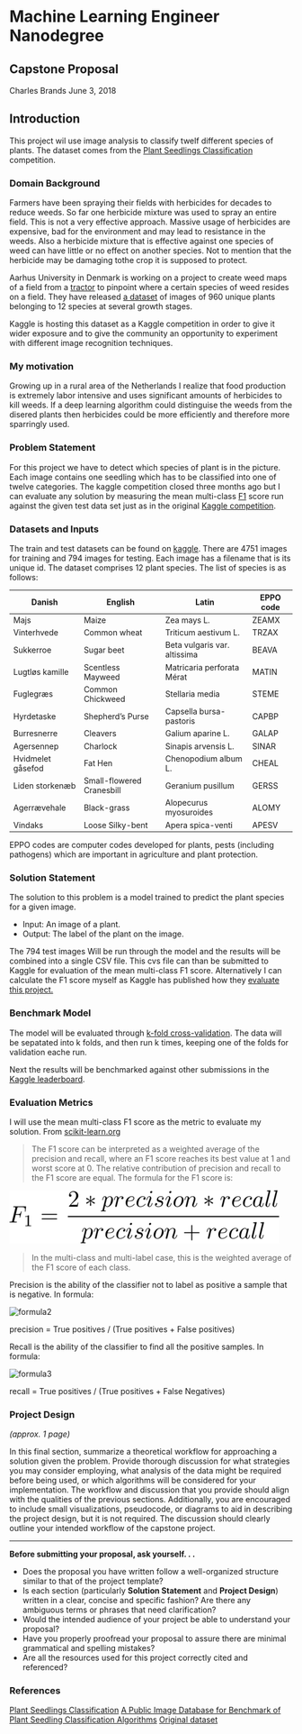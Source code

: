 # Machine Learning Engineer Nanodegree
## Capstone Proposal
Charles Brands
June 3, 2018

## Introduction
This project wil use image analysis to classify twelf different species of plants. The dataset comes from the [Plant Seedlings Classification](https://www.kaggle.com/c/plant-seedlings-classification) competition. 

### Domain Background
Farmers have been spraying their fields with herbicides for decades to reduce weeds. So far one herbicide mixture was used  to spray an entire field. This is not a very effective approach. Massive usage of herbicides are expensive, bad for the environment and may lead to resistance in the weeds. Also a herbicide mixture that is effective against one species of weed can have little or no effect on another species. Not to mention that the herbicide may be damaging tothe crop it is supposed to protect.

Aarhus University in Denmark is working on a project to create weed maps of a field from a [tractor](https://vision.eng.au.dk/roboweedmaps/) to pinpoint where a certain species of weed resides on a field. They have released [a dataset](https://vision.eng.au.dk/plant-seedlings-dataset/) of images of 960 unique plants belonging to 12 species at several growth stages.

Kaggle is hosting this dataset as a Kaggle competition in order to give it wider exposure and to give the community an opportunity to experiment with different image recognition techniques.

### My motivation
Growing up in a rural area of the Netherlands I realize that food production is extremely labor intensive and uses significant amounts of herbicides to kill weeds. If a deep learning algorithm could distinguise the weeds from the disered plants then herbicides could be more efficiently and therefore more sparringly used.

### Problem Statement
For this project we have to detect which species of plant is in the picture. Each image contains one seedling which has to be classified into one of twelve categories. The kaggle competition closed three months ago but I can evaluate any solution by measuring the mean multi-class [F1](https://en.wikipedia.org/wiki/F1_score) score run against the given test data set just as in the original [Kaggle competition](https://www.kaggle.com/c/plant-seedlings-classification#evaluation). 


### Datasets and Inputs
The train and test datasets can be found on [kaggle](https://www.kaggle.com/c/plant-seedlings-classification/data). There are 4751 images for training and 794 images for testing. Each image has a filename that is its unique id. The dataset comprises 12 plant species. The list of species is as follows:

| Danish | English	| Latin | EPPO code |
| ------ | ------- | ----- | ----- |
| Majs | Maize | Zea mays L. | ZEAMX |
| Vinterhvede | Common wheat | Triticum aestivum L. | TRZAX |
| Sukkerroe | Sugar beet | Beta vulgaris var. altissima | BEAVA |
| Lugtløs kamille | Scentless Mayweed | Matricaria perforata Mérat | MATIN |
| Fuglegræs | Common Chickweed | Stellaria media | STEME |
| Hyrdetaske | Shepherd’s Purse | Capsella bursa-pastoris | CAPBP |
| Burresnerre | Cleavers | Galium aparine L. | GALAP |
| Agersennep | Charlock | Sinapis arvensis L. | SINAR |
| Hvidmelet gåsefod | Fat Hen | Chenopodium album L. | CHEAL |
| Liden storkenæb | Small-flowered Cranesbill | Geranium pusillum | GERSS |
| Agerrævehale | Black-grass | Alopecurus myosuroides | ALOMY |
| Vindaks |Loose Silky-bent | Apera spica-venti | APESV |
EPPO codes are computer codes developed for plants, pests (including pathogens) which are important in agriculture and plant protection.

### Solution Statement
The solution to this problem is a model trained to predict the plant species for a given image.
* Input: An image of a plant.
* Output: The label of the plant on the image.

The 794 test images Will be run through the model and the results will be combined into a single CSV file. This cvs file can than be submitted to Kaggle for evaluation of the mean multi-class F1 score. Alternatively I can calculate the F1 score myself as Kaggle has published how they [evaluate this project.](https://www.kaggle.com/c/plant-seedlings-classification#evaluation) 

### Benchmark Model
The model will be evaluated through [k-fold cross-validation](https://classroom.udacity.com/nanodegrees/nd009t/parts/278ce043-1d6a-4695-9d26-90459706fda9/modules/2fd52570-ca1d-4159-a6ff-896c4436f30a/lessons/eba65c23-416a-4876-bc82-3001ab152e32/concepts/a5290356-4c84-4cd0-9af3-dc8e06117fb4). The data will be sepatated into k folds, and then run k times, keeping one of the folds for validation eache run. 

Next the results will be benchmarked against other submissions in the [Kaggle leaderboard](https://www.kaggle.com/c/plant-seedlings-classification/leaderboard). 

### Evaluation Metrics
I will use the mean multi-class F1 score as the metric to evaluate my solution. 
From [scikit-learn.org](http://scikit-learn.org/stable/modules/generated/sklearn.metrics.f1_score.html)
> The F1 score can be interpreted as a weighted average of the precision and recall, where an F1 score reaches its best value at 1 and worst score at 0. The relative contribution of precision and recall to the F1 score are equal. The formula for the F1 score is:

![](https://github.com/cbrands/capstone-mlnd/blob/master/figures/formula1a.png "formula1")

>In the multi-class and multi-label case, this is the weighted average of the F1 score of each class. 

Precision is the ability of the classifier not to label as positive a sample that is negative. In formula:

![](https://github.com/cbrands/capstone-mlnd/blob/master/figures/formula2a.png "formula2")

precision = True positives / (True positives + False positives)

Recall is the ability of the classifier to find all the positive samples. In formula:

![](https://github.com/cbrands/capstone-mlnd/blob/master/figures/formula3a.png "formula3")

recall = True positives / (True positives + False Negatives)

### Project Design
_(approx. 1 page)_

In this final section, summarize a theoretical workflow for approaching a solution given the problem. Provide thorough discussion for what strategies you may consider employing, what analysis of the data might be required before being used, or which algorithms will be considered for your implementation. The workflow and discussion that you provide should align with the qualities of the previous sections. Additionally, you are encouraged to include small visualizations, pseudocode, or diagrams to aid in describing the project design, but it is not required. The discussion should clearly outline your intended workflow of the capstone project.

-----------

**Before submitting your proposal, ask yourself. . .**

- Does the proposal you have written follow a well-organized structure similar to that of the project template?
- Is each section (particularly **Solution Statement** and **Project Design**) written in a clear, concise and specific fashion? Are there any ambiguous terms or phrases that need clarification?
- Would the intended audience of your project be able to understand your proposal?
- Have you properly proofread your proposal to assure there are minimal grammatical and spelling mistakes?
- Are all the resources used for this project correctly cited and referenced?

### References
[Plant Seedlings Classification](https://www.kaggle.com/c/plant-seedlings-classification)
[A Public Image Database for Benchmark of Plant Seedling Classification Algorithms](https://arxiv.org/abs/1711.05458)
[Original dataset](https://vision.eng.au.dk/plant-seedlings-dataset/)